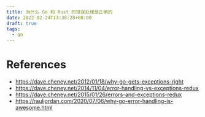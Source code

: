 ```yaml
---
title: 为什么 Go 和 Rust 的错误处理是正确的
date: 2022-02-24T13:38:28+08:00
draft: true
tags:
  - go
---
```


# References

- https://dave.cheney.net/2012/01/18/why-go-gets-exceptions-right
- https://dave.cheney.net/2014/11/04/error-handling-vs-exceptions-redux
- https://dave.cheney.net/2015/01/26/errors-and-exceptions-redux
- https://rauljordan.com/2020/07/06/why-go-error-handling-is-awesome.html
